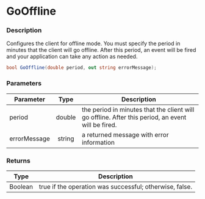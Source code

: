 # GoOffline

### Description

Configures the client for offline mode. You must specify the period in minutes that the client will go offline. After this period, an event will be fired and your application can take any action as needed.

```csharp
bool GoOffline(double period, out string errorMessage);
```

### Parameters

| Parameter    |  Type  | Description                                                                                       |
| ------------ | :----: | ------------------------------------------------------------------------------------------------- |
| period       | double | the period in minutes that the client will go offline. After this period, an event will be fired. |
| errorMessage | string | a returned message with error information                                                         |

### Returns

| Type    | Description                                             |
| ------- | ------------------------------------------------------- |
| Boolean | true if the operation was successful; otherwise, false. |
